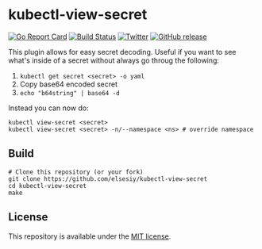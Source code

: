 # kubectl-view-secret
[![Go Report Card](https://goreportcard.com/badge/github.com/elsesiy/kubectl-view-secret)](https://goreportcard.com/report/github.com/elsesiy/kubectl-view-secret)
[![Build Status](https://travis-ci.org/elsesiy/kubectl-view-secret.svg?branch=master)](https://travis-ci.org/elsesiy/kubectl-view-secret)
[![Twitter](https://img.shields.io/badge/twitter-@elsesiy-blue.svg)](http://twitter.com/elsesiy)
[![GitHub release](https://github.com/elsesiy/kubectl-view-secret/releases)](https://img.shields.io/github/v/release/elsesiy/kubectl-view-secret.svg)

This plugin allows for easy secret decoding. Useful if you want to see what's inside of a secret without always go throug the following:
1. `kubectl get secret <secret> -o yaml`
2. Copy base64 encoded secret
3. `echo "b64string" | base64 -d`

Instead you can now do:

    kubectl view-secret <secret>
    kubectl view-secret <secret> -n/--namespace <ns> # override namespace

## Build

    # Clone this repository (or your fork)
    git clone https://github.com/elsesiy/kubectl-view-secret
    cd kubectl-view-secret
    make

## License

This repository is available under the [MIT license](https://choosealicense.com/licenses/mit/).